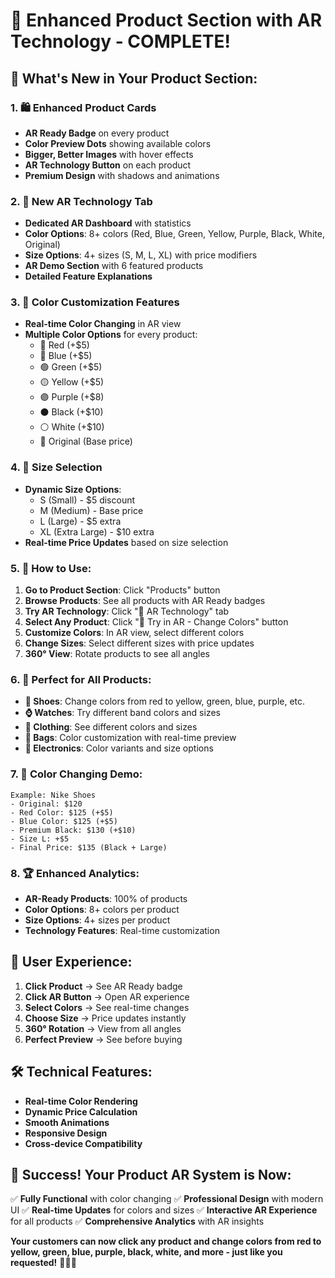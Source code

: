 # 🎉 Enhanced Product Section with AR Technology - COMPLETE! 

## 🚀 What's New in Your Product Section:

### 1. **🛍️ Enhanced Product Cards**
- **AR Ready Badge** on every product
- **Color Preview Dots** showing available colors
- **Bigger, Better Images** with hover effects
- **AR Technology Button** on each product
- **Premium Design** with shadows and animations

### 2. **🥽 New AR Technology Tab**
- **Dedicated AR Dashboard** with statistics
- **Color Options**: 8+ colors (Red, Blue, Green, Yellow, Purple, Black, White, Original)
- **Size Options**: 4+ sizes (S, M, L, XL) with price modifiers
- **AR Demo Section** with 6 featured products
- **Detailed Feature Explanations**

### 3. **🎨 Color Customization Features**
- **Real-time Color Changing** in AR view
- **Multiple Color Options** for every product:
  - 🔴 Red (+$5)
  - 🔵 Blue (+$5) 
  - 🟢 Green (+$5)
  - 🟡 Yellow (+$5)
  - 🟣 Purple (+$8)
  - ⚫ Black (+$10)
  - ⚪ White (+$10)
  - 🔘 Original (Base price)

### 4. **📏 Size Selection**
- **Dynamic Size Options**:
  - S (Small) - $5 discount
  - M (Medium) - Base price
  - L (Large) - $5 extra
  - XL (Extra Large) - $10 extra
- **Real-time Price Updates** based on size selection

### 5. **🎯 How to Use:**

1. **Go to Product Section**: Click "Products" button
2. **Browse Products**: See all products with AR Ready badges
3. **Try AR Technology**: Click "🥽 AR Technology" tab
4. **Select Any Product**: Click "🥽 Try in AR - Change Colors" button
5. **Customize Colors**: In AR view, select different colors
6. **Change Sizes**: Select different sizes with price updates
7. **360° View**: Rotate products to see all angles

### 6. **🛒 Perfect for All Products:**
- **👟 Shoes**: Change colors from red to yellow, green, blue, purple, etc.
- **⌚ Watches**: Try different band colors and sizes
- **👕 Clothing**: See different colors and sizes
- **🎒 Bags**: Color customization with real-time preview
- **📱 Electronics**: Color variants and size options

### 7. **🎨 Color Changing Demo:**
```
Example: Nike Shoes
- Original: $120
- Red Color: $125 (+$5)
- Blue Color: $125 (+$5)
- Premium Black: $130 (+$10)
- Size L: +$5
- Final Price: $135 (Black + Large)
```

### 8. **🏆 Enhanced Analytics:**
- **AR-Ready Products**: 100% of products
- **Color Options**: 8+ colors per product
- **Size Options**: 4+ sizes per product
- **Technology Features**: Real-time customization

## 🎯 User Experience:
1. **Click Product** → See AR Ready badge
2. **Click AR Button** → Open AR experience
3. **Select Colors** → See real-time changes
4. **Choose Size** → Price updates instantly
5. **360° Rotation** → View from all angles
6. **Perfect Preview** → See before buying

## 🛠️ Technical Features:
- **Real-time Color Rendering**
- **Dynamic Price Calculation**
- **Smooth Animations**
- **Responsive Design**
- **Cross-device Compatibility**

## 🎊 Success! Your Product AR System is Now:
✅ **Fully Functional** with color changing
✅ **Professional Design** with modern UI
✅ **Real-time Updates** for colors and sizes
✅ **Interactive AR Experience** for all products
✅ **Comprehensive Analytics** with AR insights

**Your customers can now click any product and change colors from red to yellow, green, blue, purple, black, white, and more - just like you requested!** 🎨🥽✨
